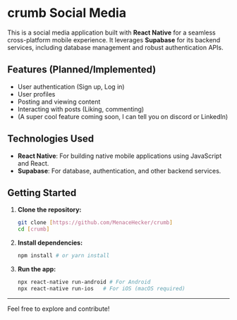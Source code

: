 # crumb Social Media 

This is a social media application built with **React Native** for a seamless cross-platform mobile experience. It leverages **Supabase** for its backend services, including database management and robust authentication APIs.

## Features (Planned/Implemented)

* User authentication (Sign up, Log in)
* User profiles
* Posting and viewing content
* Interacting with posts (Liking, commenting)
* (A super cool feature coming soon, I can tell you on discord or LinkedIn)

## Technologies Used

* **React Native**: For building native mobile applications using JavaScript and React.
* **Supabase**: For database, authentication, and other backend services.

## Getting Started

1.  **Clone the repository:**
    ```bash
    git clone [https://github.com/MenaceHecker/crumb]
    cd [crumb]
    ```
2.  **Install dependencies:**
    ```bash
    npm install # or yarn install
    ```

3.  **Run the app:**
    ```bash
    npx react-native run-android # For Android
    npx react-native run-ios   # For iOS (macOS required)
    ```

---

Feel free to explore and contribute!